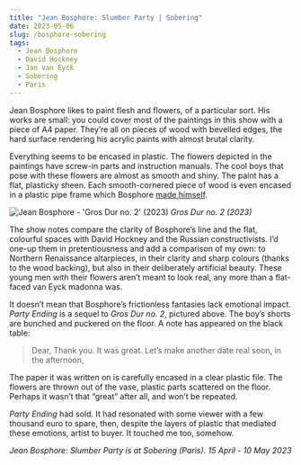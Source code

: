 ```yaml
---
title: "Jean Bosphore: Slumber Party | Sobering"
date: 2023-05-06
slug: /bosphore-sobering
tags:
  - Jean Bosphore
  - David Hockney
  - Jan van Eyck
  - Sobering
  - Paris
---
```


Jean Bosphore likes to paint flesh and flowers, of a particular sort. His works are small: you could cover most of the paintings in this show with a piece of A4 paper. They’re all on pieces of wood with bevelled edges, the hard surface rendering his acrylic paints with almost brutal clarity.

Everything seems to be encased in plastic. The flowers depicted in the paintings have screw-in parts and instruction manuals. The cool boys that pose with these flowers are almost as smooth and shiny. The paint has a flat, plasticky sheen. Each smooth-cornered piece of wood is even encased in a plastic pipe frame which Bosphore [made himself](https://www.instagram.com/p/CrF6HtsMZqg/?hl=en).

![Jean Bosphore - 'Gros Dur no. 2' (2023)](/bosphore-sobering-1.jpeg)
*Gros Dur no. 2 (2023)*

The show notes compare the clarity of Bosphore’s line and the flat, colourful spaces with David Hockney and the Russian constructivists. I’d one-up them in pretentiousness and add a comparison of my own: to Northern Renaissance altarpieces, in their clarity and sharp colours (thanks to the wood backing), but also in their deliberately artificial beauty. These young men with their flowers aren’t meant to look real, any more than a flat-faced van Eyck madonna was.

It doesn’t mean that Bosphore’s frictionless fantasies lack emotional impact. *Party Ending* is a sequel to *Gros Dur no. 2*, pictured above. The boy’s shorts are bunched and puckered on the floor. A note has appeared on the black table:

> Dear,
> Thank you. It was great. Let’s make another date real soon, in the afternoon,

The paper it was written on is carefully encased in a clear plastic file. The flowers are thrown out of the vase, plastic parts scattered on the floor. Perhaps it wasn’t that “great” after all, and won’t be repeated.

*Party Ending* had sold. It had resonated with some viewer with a few thousand euro to spare, then, despite the layers of plastic that mediated these emotions, artist to buyer. It touched me too, somehow.

*Jean Bosphore: Slumber Party is at Sobering (Paris). 15 April - 10 May 2023*

